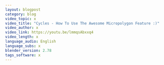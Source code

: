 ```yaml
---
layout: blogpost
category: blog
video_topic: x
video_title: "Cycles - How To Use The Awesome Micropolygon Feature :)"
video_author: x
video_link: https://youtu.be/lmmqsAbxxq4
video_length: x
language_audio: English
language_subs: x
blender_version: 2.78
tags_software: x
---
```

